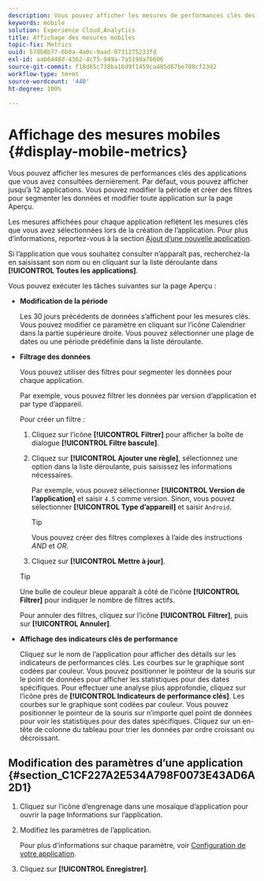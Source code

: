```yaml
---
description: Vous pouvez afficher les mesures de performances clés des applications que vous avez consultées dernièrement. Par défaut, vous pouvez afficher jusqu’à 12 applications. Vous pouvez modifier la période et créer des filtres pour segmenter les données et modifier toute application sur la page Aperçu.
keywords: mobile
solution: Experience Cloud,Analytics
title: Affichage des mesures mobiles
topic-fix: Metrics
uuid: 57db0b77-6b0a-4a0c-9aad-0731275233fd
exl-id: aab6448d-4362-4c75-949a-7a519da76606
source-git-commit: f18d65c738ba16d9f1459ca485d87be708cf23d2
workflow-type: tm+mt
source-wordcount: '440'
ht-degree: 100%

---
```


# Affichage des mesures mobiles {#display-mobile-metrics}

Vous pouvez afficher les mesures de performances clés des applications que vous avez consultées dernièrement. Par défaut, vous pouvez afficher jusqu’à 12 applications. Vous pouvez modifier la période et créer des filtres pour segmenter les données et modifier toute application sur la page Aperçu.

Les mesures affichées pour chaque application reflètent les mesures clés que vous avez sélectionnées lors de la création de l’application. Pour plus d’informations, reportez-vous à la section [Ajout d’une nouvelle application](/help/using/manage-apps/t-new-app.md).

Si l’application que vous souhaitez consulter n’apparaît pas, recherchez-la en saisissant son nom ou en cliquant sur la liste déroulante dans **[!UICONTROL Toutes les applications]**.

Vous pouvez exécuter les tâches suivantes sur la page Aperçu :

* **Modification de la période**

   Les 30 jours précédents de données s’affichent pour les mesures clés. Vous pouvez modifier ce paramètre en cliquant sur l’icône Calendrier dans la partie supérieure droite. Vous pouvez sélectionner une plage de dates ou une période prédéfinie dans la liste déroulante.

* **Filtrage des données**

   Vous pouvez utiliser des filtres pour segmenter les données pour chaque application.

   Par exemple, vous pouvez filtrer les données par version d’application et par type d’appareil.

   Pour créer un filtre :

   1. Cliquez sur l’icône **[!UICONTROL Filtrer]** pour afficher la boîte de dialogue **[!UICONTROL Filtre bascule]**.
   1. Cliquez sur **[!UICONTROL Ajouter une règle]**, sélectionnez une option dans la liste déroulante, puis saisissez les informations nécessaires.

      Par exemple, vous pouvez sélectionner **[!UICONTROL Version de l’application]** et saisir `4.5` comme version. Sinon, vous pouvez sélectionner **[!UICONTROL Type d’appareil]** et saisir `Android`.

      >[!TIP]
      >
      >Vous pouvez créer des filtres complexes à l’aide des instructions *AND* et *OR*.

   1. Cliquez sur **[!UICONTROL Mettre à jour]**.
   >[!TIP]
   >
   >Une bulle de couleur bleue apparaît à côté de l’icône **[!UICONTROL Filtrer]** pour indiquer le nombre de filtres actifs.

   Pour annuler des filtres, cliquez sur l’icône **[!UICONTROL Filtrer]**, puis sur **[!UICONTROL Annuler]**.

* **Affichage des indicateurs clés de performance**

   Cliquez sur le nom de l’application pour afficher des détails sur les indicateurs de performances clés. Les courbes sur le graphique sont codées par couleur. Vous pouvez positionner le pointeur de la souris sur le point de données pour afficher les statistiques pour des dates spécifiques. Pour effectuer une analyse plus approfondie, cliquez sur l’icône près de **[!UICONTROL Indicateurs de performance clés]**. Les courbes sur le graphique sont codées par couleur. Vous pouvez positionner le pointeur de la souris sur n’importe quel point de données pour voir les statistiques pour des dates spécifiques. Cliquez sur un en-tête de colonne du tableau pour trier les données par ordre croissant ou décroissant.

## Modification des paramètres d’une application {#section_C1CF227A2E534A798F0073E43AD6A2D1}

1. Cliquez sur l’icône d’engrenage dans une mosaïque d’application pour ouvrir la page Informations sur l’application.
1. Modifiez les paramètres de l’application.

   Pour plus d’informations sur chaque paramètre, voir   [Configuration de votre application](/help/using/c-manage-app-settings/c-mob-confg-app/c-mob-confg-app.md).

1. Cliquez sur **[!UICONTROL Enregistrer]**.
